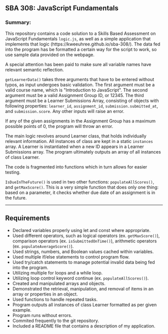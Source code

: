 <h2>SBA 308: JavaScript Fundamentals</h2>
<h3>Summary:</h3>
This repository contains a code solution to a Skills Based Assessment on JavaScript Fundamentals <code>logic.js</code>, as well as a simple application that implements that logic (https://kweeuhree.github.io/sba-308/). The data fed into the program has be formatted a certain way for the script to work, so use sample data provided on the webpage. 
<p>A special attention has been paid to make sure all variable names have relevant semantic reflection.</p>
<p><code>getLearnerData()</code> takes three arguments that have to be entered without typos, as input undergoes basic validation. The first argument must be a valid course name, which is "Introduction to JavaScript". The second argument must be a valid Assignment Group ID, or 12345. The third argument must be a Learner Submissions Array, consisting of objects with following properties: <code>learner_id</code>, <code>assignment_id</code>, <code>submission.submitted_at</code>, and <code>submission.score</code>. Any other inputs will raise an error.</p>
<p>If any of the given assignments in the Assignment Group has a maximum possible points of 0, the program will throw an error.</p>
<p>The main logic revolves around Learner class, that holds individually relevant information. All instances of class are kept in a static <code>instances</code> array. A Learner is instantiated when a new ID appears in a Learner Submissions array. The program ultimately outputs an array of all instances of class Learner.</p>
<p>The code is fragmented into functions which in turn allows for easier testing.</p>
<p><code>IsDueInTheFuture()</code> is used in two other functions: <code>populateAllScores()</code>, and <code>getMaxScore()</code>. This is a very simple function that does only one thing: based on a parameter, it checks whether due date of an assignment is in the future.</p>
<hr>
<h2>Requirements</h2>
<ul>
<li>Declared variables properly using let and const where appropriate.</li>
<li>Used different operators, such as logical operators (ex. <code>getMaxScore()</code>), comparison operators (ex. <code>isSubmittedOnTime()</code>), arithmetic operators (ex. <code>populateAverageScore()</code>).</li>
<li>Used strings, numbers, and Boolean values cached within variables.</li>
<li>Used multiple if/else statements to control program flow.</li>
<li>Used try/catch statements to manage potential invalid data being fed into the program.</li>
<li>Utilizing multiple for loops and a while loop.</li>
<li>Utilizing loop control keyword continue (ex. <code>populateAllScores()</code>).</li>
<li>Created and manipulated arrays and objects.</li>
<li>Demonstrated the retrieval, manipulation, and removal of items in an array or properties in an object.</li>
<li>Used functions to handle repeated tasks.</li>
<li>Program outputs all instances of class Learner formatted as per given example.</li>
<li>Program runs without errors.</li>
<li>Commited frequently to the git repository.</li>
<li>Included a README file that contains a description of my application.</li>
</ul>